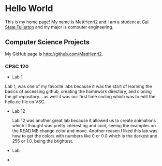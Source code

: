 # Hello World

This is my home page! My name is MattHenri2 and I am a student at [Cal State Fullerton](http://www.fullerton.edu/) and my major is computer engineering.

## Computer Science Projects

My GitHub page is http://github.com/MattHenri2.

### CPSC 120

* Lab 1

 Lab 1, was one of my favorite labs because it was the start of learning the basics of accessing github, creating the homework directory, and cloning the git repository... as well it was our first time coding which was to edit the hello.cc file on VSC.

* Lab 12
  
  Lab 12 was another great lab because it allowed us to create animations which I thought was pretty interesting and cool, seeing the examples on the READ.ME change color and move. Another reason I liked this lab was how to get the colors with numbers like 0 or 0.0 which is the darkest and 255 or 1.0, being the brightest.

* Lab
* 
